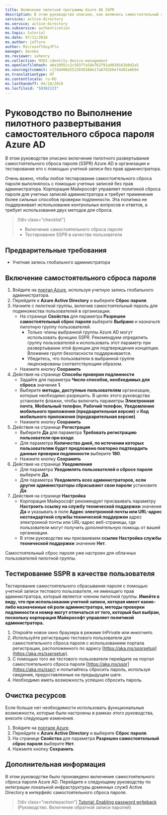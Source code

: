 ```yaml
---
title: Включение пилотной программы Azure AD SSPR
description: В этом руководстве описано, как включить самостоятельный сброс пароля Azure AD для пилотной группы пользователей
services: active-directory
ms.service: active-directory
ms.subservice: authentication
ms.topic: tutorial
ms.date: 07/11/2018
ms.author: joflore
author: MicrosoftGuyJFlo
manager: daveba
ms.reviewer: sahenry
ms.collection: M365-identity-device-management
ms.openlocfilehash: a6e1095cc2c5937fa5de762f91a9830161b8d2a5
ms.sourcegitcommit: c174d408a5522b58160e17a87d2b6ef4482a6694
ms.translationtype: HT
ms.contentlocale: ru-RU
ms.lasthandoff: 04/18/2019
ms.locfileid: "59362123"
---
```

# <a name="tutorial-complete-an-azure-ad-self-service-password-reset-pilot-roll-out"></a>Руководство по Выполнение пилотного развертывания самостоятельного сброса пароля Azure AD

В этом руководстве описано включение пилотного развертывания самостоятельного сброса пароля (SSPR) Azure AD в организации и тестирование его с помощью учетной записи без прав администратора.

Очень важно, чтобы любое тестирование самостоятельного сброса пароля выполнялось с помощью учетных записей без прав администратора. Корпорация Майкрософт управляет политикой сброса пароля для учетных записей администратора и требует применения более сильных способов проверки подлинности. Эта политика не поддерживает использование контрольных вопросов и ответов, а требует использования двух методов для сброса.

> [!div class="checklist"]
> * Включение самостоятельного сброса пароля
> * Тестирование SSPR в качестве пользователя

## <a name="prerequisites"></a>Предварительные требования

* Учетная запись глобального администратора

## <a name="enable-self-service-password-reset"></a>Включение самостоятельного сброса пароля

1. Войдите на [портал Azure](https://portal.azure.com), используя учетную запись глобального администратора.
1. Перейдите к **Azure Active Directory** и выберите **Сброс пароля**.
1. Начните с пилотной группы, включив самостоятельный пароль для подмножества пользователей в организации.
   * На странице **Свойства** для параметра **Разрешен самостоятельный сброс пароля** выберите **Выбрано** и назначьте пилотную группу пользователей.
      * Только члены выбранной группы Azure AD могут использовать функцию SSPR. Рекомендуем определить группу пользователей и использовать этот параметр при развертывании этой функции для подтверждения концепции. Вложение групп безопасности поддерживается.
      * Убедитесь, что пользователи в выбранной группе лицензированы соответствующим образом.
   * Нажмите кнопку **Сохранить**
1. Действия на странице **Способы проверки подлинности**
   * Задайте для параметра **Число способов, необходимых для сброса** значение **1**.
   * Выберите **методы, доступные пользователям**  организации, которые необходимо разрешить. В целях этого руководства установите флажки, чтобы включить параметры **Электронная почта**, **Мобильный телефон**, **Рабочий телефон**, **Уведомление мобильного приложения (предварительная версия)** и  **Код мобильного приложения (предварительная версия)**.
   * Нажмите кнопку **Сохранить**
1. Действия на странице **Регистрация**
   * Выберите **Да** для параметра **Требовать регистрацию пользователя при входе**.
   * Для параметра **Количество дней, по истечении которых пользователям будет предложено повторно подтвердить данные проверки подлинности** выберите **180**.
   * Нажмите кнопку **Сохранить**
1. Действия на странице **Уведомления**
   * Для параметра **Уведомлять пользователей о сбросе пароля** выберите **Да**.
   * Для параметра **Уведомлять всех администраторов, если другие администраторы сбрасывают свои пароли** установите **Да**.
1. Действия на странице **Настройка**
   * Корпорация Майкрософт рекомендует присваивать параметру **Настроить ссылку на службу технической поддержки** значение **Да** и указывать в поле **Адрес электронной почты или URL-адрес нестандартной службы технической поддержки** адрес электронной почты или URL-адрес веб-страницы, где пользователи могут получить дополнительную помощь от вашей организации.
   * В этом руководстве мы присваиваем **ссылке Настройка службы технической поддержки** значение **Нет**.

Самостоятельный сброс пароля уже настроен для облачных пользователей пилотной группы.

## <a name="test-sspr-as-a-user"></a>Тестирование SSPR в качестве пользователя

Тестирование самостоятельного сбрасывания пароля с помощью учетной записи тестового пользователя, не имеющего прав администратора, который является членом пилотной группы. **Имейте в виду, что при использовании учетной записи, которая имеет какие-либо назначенные ей роли администратора, методы проверки подлинности и номер могут отличаться от того, который был выбран, поскольку корпорация Майкрософт управляет политикой администратора.**

1. Откройте новое окно браузера в режиме InPrivate или инкогнито.
1. Используйте регистрацию тестового пользователя для самостоятельного сброса пароля с использованием портала регистрации, расположенного по адресу [https://aka.ms/ssprsetup](https://aka.ms/ssprsetup).
1. С помощью того же тестового пользователя перейдите на портал самостоятельного сброса пароля [https://aka.ms/sspr](https://aka.ms/sspr) и попытайтесь сбросить пароль, используя сведения, предоставленные на предыдущем шаге.
1. Необходимо иметь возможность успешно сбросить пароль.

## <a name="clean-up-resources"></a>Очистка ресурсов

Если больше нет необходимости использовать функциональные возможности, которые были настроены в рамках этого руководства, внесите следующие изменения.

1. Войдите на [портале Azure](https://portal.azure.com).
1. Перейдите к **Azure Active Directory** и выберите **Сброс пароля**.
1. На странице **Свойства** для параметра **Разрешен самостоятельный сброс пароля** выберите **Нет**.
1. Нажмите кнопку **Сохранить**

## <a name="next-steps"></a>Дополнительная информация

В этом руководстве было произведено включение самостоятельного сброса пароля Azure AD. Перейдите к следующему руководству по интеграции локальной инфраструктуры доменных служб Active Directory в интерфейс самостоятельного сброса пароля.

> [!div class="nextstepaction"]
> [Tutorial: Enabling password writeback](tutorial-enable-writeback.md) (Руководство. Включение обратной записи паролей)
